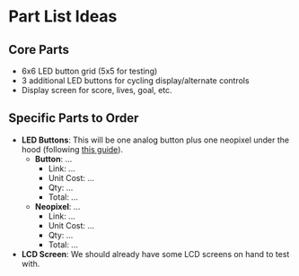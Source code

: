 # Part List Ideas

## Core Parts

- 6x6 LED button grid (5x5 for testing)
- 3 additional LED buttons for cycling display/alternate controls
- Display screen for score, lives, goal, etc.

## Specific Parts to Order

- **LED Buttons**: This will be one analog button plus one neopixel under the hood (following [this guide](https://1drv.ms/v/c/d5d13c61c60eae0c/EQyuDsZhPNEggNURugAAAAABC1qcKIA6uDmvEMEURvn0nA)).
  - **Button**: ...
    - Link: ...
    - Unit Cost: ...
    - Qty: ...
    - Total: ...
  - **Neopixel**: ...
    - Link: ...
    - Unit Cost: ...
    - Qty: ...
    - Total: ...
- **LCD Screen**: We should already have some LCD screens on hand to test with.
